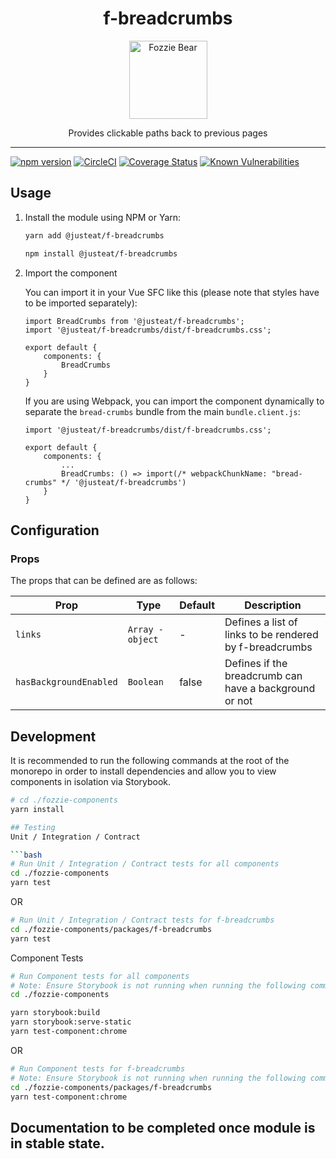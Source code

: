 
<div align="center">
  <h1>f-breadcrumbs</h1>

  <img width="125" alt="Fozzie Bear" src="../../bear.png" />

  <p>Provides clickable paths back to previous pages</p>
</div>

---

[![npm version](https://badge.fury.io/js/%40justeat%2Ff-breadcrumbsf-breadcrumbs.svg)](https://badge.fury.io/js/%40justeat%2Ff-breadcrumbs)
[![CircleCI](https://circleci.com/gh/justeat/fozzie-components.svg?style=svg)](https://circleci.com/gh/justeat/workflows/fozzie-components)
[![Coverage Status](https://coveralls.io/repos/github/justeat/f-breadcrumbs/badge.svg)](https://coveralls.io/github/justeat/f-breadcrumbs)
[![Known Vulnerabilities](https://snyk.io/test/github/justeat/f-breadcrumbs/badge.svg?targetFile=package.json)](https://snyk.io/test/github/justeat/f-breadcrumbs?targetFile=package.json)


## Usage

1.  Install the module using NPM or Yarn:

    ```bash
    yarn add @justeat/f-breadcrumbs
    ```

    ```bash
    npm install @justeat/f-breadcrumbs
    ```

2.  Import the component

    You can import it in your Vue SFC like this (please note that styles have to be imported separately):

    ```
    import BreadCrumbs from '@justeat/f-breadcrumbs';
    import '@justeat/f-breadcrumbs/dist/f-breadcrumbs.css';

    export default {
        components: {
            BreadCrumbs
        }
    }
    ```

    If you are using Webpack, you can import the component dynamically to separate the `bread-crumbs` bundle from the main `bundle.client.js`:

    ```
    import '@justeat/f-breadcrumbs/dist/f-breadcrumbs.css';

    export default {
        components: {
            ...
            BreadCrumbs: () => import(/* webpackChunkName: "bread-crumbs" */ '@justeat/f-breadcrumbs')
        }
    }

    ```
## Configuration

### Props

The props that can be defined are as follows:

| Prop  | Type  | Default | Description |
| ----- | ----- | ------- | ----------- |
| `links` | `Array - object` | - | Defines a list of links to be rendered by f-breadcrumbs |
| `hasBackgroundEnabled` | `Boolean` | false | Defines if the breadcrumb can have a background or not |

## Development
It is recommended to run the following commands at the root of the monorepo in order to install dependencies and allow you to view components in isolation via Storybook.

```bash
# cd ./fozzie-components
yarn install

## Testing
Unit / Integration / Contract

```bash
# Run Unit / Integration / Contract tests for all components
cd ./fozzie-components
yarn test
```

OR

```bash
# Run Unit / Integration / Contract tests for f-breadcrumbs
cd ./fozzie-components/packages/f-breadcrumbs
yarn test
```

Component Tests
```bash
# Run Component tests for all components
# Note: Ensure Storybook is not running when running the following commands
cd ./fozzie-components

yarn storybook:build
yarn storybook:serve-static
yarn test-component:chrome
```

OR

```bash
# Run Component tests for f-breadcrumbs
# Note: Ensure Storybook is not running when running the following commands
cd ./fozzie-components/packages/f-breadcrumbs
yarn test-component:chrome
```
## Documentation to be completed once module is in stable state.
